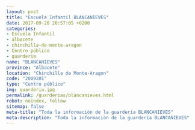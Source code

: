 ```yaml
---
layout: post
title: "Escuela Infantil BLANCANIEVES"
date: 2017-09-20 20:57:05 +0200
categories:
- Escuela Infantil
- albacete
- chinchilla-de-monte-aragon
- Centro público
- guarderia
name: "BLANCANIEVES"
province: "Albacete"
location: "Chinchilla de Monte-Aragon"
code: "2009201"
type: "Centro público"
img: guarderia.jpg
permalink: /guarderias/blancanieves.html
robot: noindex, follow
sitemap: false
meta-title: "Toda la información de la guardería BLANCANIEVES"
meta-description: "Toda la información de la guardería BLANCANIEVES"
---
```

